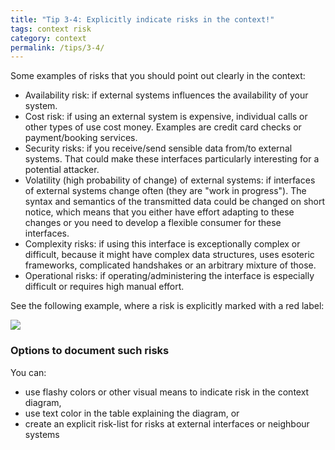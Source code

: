 ```yaml
---
title: "Tip 3-4: Explicitly indicate risks in the context!"
tags: context risk
category: context
permalink: /tips/3-4/
---
```


Some examples of risks that you should point out clearly in the
context:

* Availability risk: if external systems influences the availability of your system.
* Cost risk: if using an external system is expensive, individual calls or other types of use cost money. Examples are credit card checks or payment/booking services.
* Security risks: if you receive/send sensible data from/to external systems. That could make these interfaces particularly interesting for a potential attacker.
* Volatility (high probability of change) of external systems: if interfaces of external systems change often (they are "work in progress"). The syntax and semantics of the transmitted data could be changed on short notice, which means that you either have effort adapting to these changes or you need to develop a flexible consumer for these interfaces.
* Complexity risks: if using this interface is exceptionally complex or difficult, because it might have complex data structures, uses esoteric frameworks, complicated handshakes or an arbitrary mixture of those.
* Operational risks: if operating/administering the interface is especially difficult or requires
high manual effort.


See the following example, where a risk is explicitly marked with a red label:

![]({{site.imageurl}}/03-context-with-risk.png)



### Options to document such risks

You can:

* use flashy colors or other visual means to indicate risk in the context diagram,
* use text color in the table explaining the diagram, or
* create an explicit risk-list for risks at external interfaces or neighbour systems
